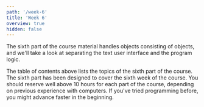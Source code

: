 ```yaml
---
path: '/week-6'
title: 'Week 6'
overview: true
hidden: false
---
```


<!-- Kurssimateriaalin kuudennessa osassa käsitellään olioista koostuvia olioita sekä tutustutaan tekstikäyttöliittymän ja sovelluslogiikan eriyttämiseen. -->

The sixth part of the course material handles objects consisting of objects, and we'll take a look at separating the text user interface and the program logic.

<pages-in-this-section></pages-in-this-section>

<!-- Yllä oleva sisällysluettelo sisältää kurssin kuudennen osan aihealueet. Kukin kurssin osa on suunniteltu siten, että siinä on työtä yhden viikon ajaksi. Kuhunkin kurssin osaan on hyvä varata reilusti yli kymmenen tuntia aikaa, riippuen aiemmasta tietokoneen käyttökokemuksesta. Ohjelmointia aiemmin kokeilleet saattavat edetä materiaalissa aluksi nopeamminkin. -->

The table of contents above lists the topics of the sixth part of the course. The sixth part has been designed to cover the sixth week of the course. You should reserve well above 10 hours for each part of the course, depending on previous experience with computers. If you've tried programming before, you might advance faster in the beginning.

<exercises-in-this-section></exercises-in-this-section>
